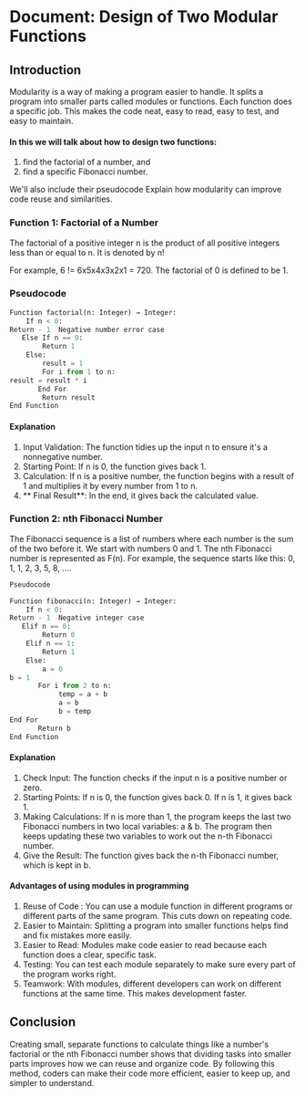 # Document: Design of Two Modular Functions

## Introduction

Modularity is a way of making a program easier to handle. 
It splits a program into smaller parts called modules or functions. 
Each function does a specific job. This makes the code neat, easy to read, easy to test, and easy to maintain. 

#### In this we will talk about how to design two functions:

1. find the factorial of a number, and
2. find a specific Fibonacci number.

We'll also include their pseudocode
Explain how modularity can improve code reuse and similarities.

### Function 1: Factorial of a Number

The factorial of a positive integer n is the product of all positive integers less than or equal to n. 
It is denoted by n!

For example, 6 != 6x5x4x3x2x1 = 720. 
The factorial of 0 is defined to be 1.

### Pseudocode

```python
Function factorial(n: Integer) → Integer:
    If n < 0:
Return - 1  Negative number error case
   Else If n == 0:
        Return 1
    Else:
        result = 1
        For i from 1 to n:
result = result * i
       End For
        Return result
End Function
```

#### Explanation

1. Input Validation: The function tidies up the input n to ensure it's a nonnegative number.
2. Starting Point: If n is 0, the function gives back 1.
3. Calculation: If n is a positive number, the function begins with a result of 1 and multiplies it by every number from 1 to n.
4. ** Final Result**: In the end, it gives back the calculated value.

### Function 2: nth Fibonacci Number

The Fibonacci sequence is a list of numbers where each number is the sum of the two before it. We start with numbers 0 and 1. The nth Fibonacci number is represented as F(n). For example, the sequence starts like this: 0, 1, 1, 2, 3, 5, 8, ….

```python
Pseudocode

Function fibonacci(n: Integer) → Integer:
    If n < 0:
Return - 1  Negative integer case
   Elif n == 0:
        Return 0
    Elif n == 1:
        Return 1
    Else:
        a = 0
b = 1
       For i from 2 to n:
            temp = a + b
            a = b
            b = temp
End For
       Return b
End Function

```

#### Explanation

1. Check Input: The function checks if the input n is a positive number or zero.
2. Starting Points: If n is 0, the function gives back 0. If n is 1, it gives back 1.
3. Making Calculations: If n is more than 1, the program keeps the last two Fibonacci numbers in two local variables:  a & b. The program then keeps updating these two variables to work out the n-th Fibonacci number.
4. Give the Result: The function gives back the n-th Fibonacci number, which is kept in b.

#### Advantages of using modules in programming

1. Reuse of Code : You can use a module function in different programs or different parts of the same program. This cuts down on repeating code.
2. Easier to Maintain: Splitting a program into smaller functions helps find and fix mistakes more easily.
3. Easier to Read: Modules make code easier to read because each function does a clear, specific task.
4. Testing: You can test each module separately to make sure every part of the program works right.
5. Teamwork: With modules, different developers can work on different functions at the same time. This makes development faster.

## Conclusion

Creating small, separate functions to calculate things like a number's factorial or the nth Fibonacci number shows that dividing tasks into smaller parts improves how we can reuse and organize code. By following this method, coders can make their code more efficient, easier to keep up, and simpler to understand.
